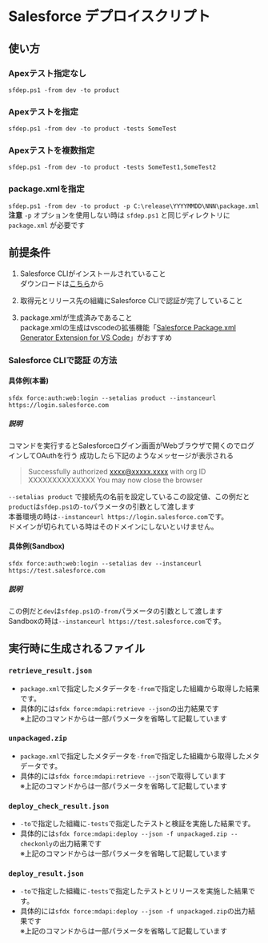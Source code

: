 # Salesforce デプロイスクリプト

## 使い方
### Apexテスト指定なし
`sfdep.ps1 -from dev -to product`
### Apexテストを指定
`sfdep.ps1 -from dev -to product -tests SomeTest`
### Apexテストを複数指定
`sfdep.ps1 -from dev -to product -tests SomeTest1,SomeTest2`
### package.xmlを指定
`sfdep.ps1 -from dev -to product -p C:\release\YYYYMMDD\NNN\package.xml`  
__注意__ `-p` オプションを使用しない時は `sfdep.ps1` と同じディレクトリに `package.xml` が必要です

## 前提条件
1. Salesforce CLIがインストールされていること  
   ダウンロードは[こちら](https://developer.salesforce.com/ja/tools/sfdxcli)から

2. 取得元とリリース先の組織にSalesforce CLIで認証が完了していること
3. package.xmlが生成済みであること  
   package.xmlの生成はvscodeの拡張機能「[Salesforce Package.xml Generator Extension for VS Code](https://marketplace.visualstudio.com/items?itemName=VignaeshRamA.sfdx-package-xml-generator)」がおすすめ


### Salesforce CLIで認証 の方法
#### 具体例(本番)

`sfdx force:auth:web:login --setalias product --instanceurl https://login.salesforce.com`

##### 説明
コマンドを実行するとSalesforceログイン画面がWebブラウザで開くのでログインしてOAuthを行う
成功したら下記のようなメッセージが表示される

> Successfully authorized xxxx@xxxxx.xxxx with org ID XXXXXXXXXXXXXX
> You may now close the browser

`--setalias product` で接続先の名前を設定しているこの設定値、この例だと`product`は`sfdep.ps1`の`-to`パラメータの引数として渡します  
本番環境の時は`--instanceurl https://login.salesforce.com`です。  
ドメインが切られている時はそのドメインにしないといけません。

#### 具体例(Sandbox)

`sfdx force:auth:web:login --setalias dev --instanceurl https://test.salesforce.com`

##### 説明
この例だと`dev`は`sfdep.ps1`の`-from`パラメータの引数として渡します  
Sandboxの時は`--instanceurl https://test.salesforce.com`です。

## 実行時に生成されるファイル

### `retrieve_result.json`

- `package.xml`で指定したメタデータを`-from`で指定した組織から取得した結果です。
- 具体的には`sfdx force:mdapi:retrieve --json`の出力結果です  
※上記のコマンドからは一部パラメータを省略して記載しています

### `unpackaged.zip`

- `package.xml`で指定したメタデータを`-from`で指定した組織から取得したメタデータです。
- 具体的には`sfdx force:mdapi:retrieve --json`で取得しています  
※上記のコマンドからは一部パラメータを省略して記載しています

### `deploy_check_result.json`

- `-to`で指定した組織に`-tests`で指定したテストと検証を実施した結果です。
- 具体的には`sfdx force:mdapi:deploy --json -f unpackaged.zip --checkonly`の出力結果です  
※上記のコマンドからは一部パラメータを省略して記載しています


### `deploy_result.json`

- `-to`で指定した組織に`-tests`で指定したテストとリリースを実施した結果です。
- 具体的には`sfdx force:mdapi:deploy --json -f unpackaged.zip`の出力結果です  
※上記のコマンドからは一部パラメータを省略して記載しています
